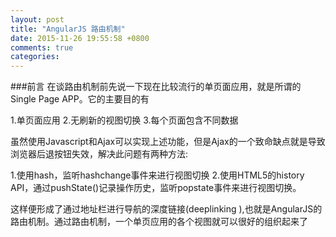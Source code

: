 ```yaml
---
layout: post
title: "AngularJS 路由机制"
date: 2015-11-26 19:55:58 +0800
comments: true
categories: 
---
```


###前言
在谈路由机制前先说一下现在比较流行的单页面应用，就是所谓的Single Page APP。它的主要目的有

1.单页面应用 
2.无刷新的视图切换
3.每个页面包含不同数据

虽然使用Javascript和Ajax可以实现上述功能，但是Ajax的一个致命缺点就是导致浏览器后退按钮失效，解决此问题有两种方法:

 1.使用hash，监听hashchange事件来进行视图切换
 2.使用HTML5的history API，通过pushState()记录操作历史，监听popstate事件来进行视图切换。
  
这样便形成了通过地址栏进行导航的深度链接(deeplinking ),也就是AngularJS的路由机制。通过路由机制，一个单页应用的各个视图就可以很好的组织起来了

